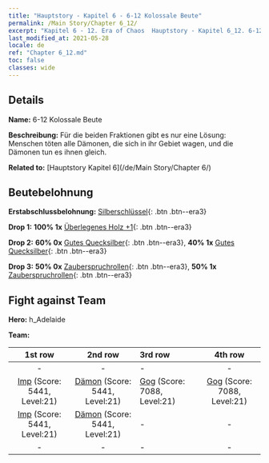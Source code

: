 ```yaml
---
title: "Hauptstory - Kapitel 6 - 6-12 Kolossale Beute"
permalink: /Main Story/Chapter 6_12/
excerpt: "Kapitel 6 - 12. Era of Chaos  Hauptstory - Kapitel 6_12. 6-12 Kolossale Beute"
last_modified_at: 2021-05-28
locale: de
ref: "Chapter 6_12.md"
toc: false
classes: wide
---
```


## Details

 **Name:** 6-12 Kolossale Beute

 **Beschreibung:** Für die beiden Fraktionen gibt es nur eine Lösung: Menschen töten alle Dämonen, die sich in ihr Gebiet wagen, und die Dämonen tun es ihnen gleich.

 **Related to:** [Hauptstory Kapitel 6](/de/Main Story/Chapter 6/)

## Beutebelohnung

 **Erstabschlussbelohnung:** [Silberschlüssel](/ItemsDE/con_693/){: .btn .btn--era3}

 **Drop 1:** **100% 1x** [Überlegenes Holz +1](/ItemsDE/mat_20/){: .btn .btn--era3}

 **Drop 2:** **60% 0x** [Gutes Quecksilber](/ItemsDE/mat_14/){: .btn .btn--era3}, **40% 1x** [Gutes Quecksilber](/ItemsDE/mat_14/){: .btn .btn--era3}

 **Drop 3:** **50% 0x** [Zauberspruchrollen](/ItemsDE/con_694/){: .btn .btn--era3}, **50% 1x** [Zauberspruchrollen](/ItemsDE/con_694/){: .btn .btn--era3}


## Fight against Team
 **Hero:** h_Adelaide

 **Team:**


  | 1st row | 2nd row | 3rd row | 4th row |
  |:----:|:----:|:----|:----:|
  | - | - | - | - |
  | [Imp](/de/units/Imp/) (Score: 5441, Level:21)  | [Dämon](/de/units/Demon/) (Score: 5441, Level:21)  | [Gog](/de/units/Gog/) (Score: 7088, Level:21)  | [Gog](/de/units/Gog/) (Score: 7088, Level:21)  |
  | [Imp](/de/units/Imp/) (Score: 5441, Level:21)  | [Dämon](/de/units/Demon/) (Score: 5441, Level:21)  | - | - |
  | - | - | - | - |


